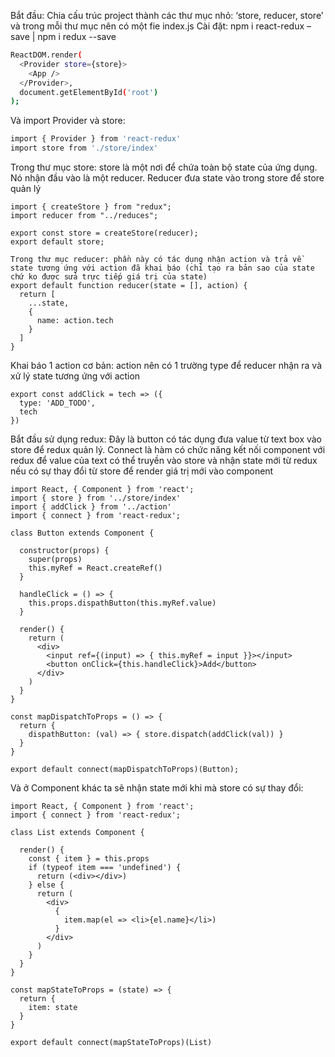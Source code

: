 Bắt đầu: Chia cấu trúc project thành các thư mục nhỏ: ‘store, reducer, store’ và trong mỗi thư mục nên có một fie index.js
Cài đặt: npm i react-redux –save | npm i redux --save
```sh
ReactDOM.render(
  <Provider store={store}>
    <App />
  </Provider>,
  document.getElementById('root')
);
```

Và import Provider và store:
```sh
import { Provider } from 'react-redux'
import store from './store/index'
```

Trong thư mục store: store là một nơi để chứa toàn bộ state của ứng dụng. Nó nhận đầu vào là một reducer. Reducer đưa state vào trong store để store quản lý

```
import { createStore } from "redux";
import reducer from "../reduces";

export const store = createStore(reducer);
export default store;

Trong thư mục reducer: phần này có tác dụng nhận action và trả về state tương ứng với action đã khai báo (chỉ tạo ra bản sao của state chứ ko được sửa trực tiếp giá trị của state)
export default function reducer(state = [], action) {
  return [
    ...state,
    {
      name: action.tech
    }
  ]
}
```
Khai báo 1 action cơ bản: action nên có 1 trường type để reducer nhận ra và xử lý state tương ứng với action

```
export const addClick = tech => ({
  type: 'ADD_TODO',
  tech
})
```

Bắt đầu sử dụng redux:
Đây là button có tác dụng đưa value từ text box vào store để redux quản lý. Connect là hàm có chức năng kết nối component với redux để value của text có thể truyền vào store và nhận state mới từ redux nếu có sự thay đổi từ store để render giá trị mới vào component
```
import React, { Component } from 'react';
import { store } from '../store/index'
import { addClick } from '../action'
import { connect } from 'react-redux';

class Button extends Component {

  constructor(props) {
    super(props)
    this.myRef = React.createRef()
  }

  handleClick = () => {
    this.props.dispathButton(this.myRef.value)
  }

  render() {
    return (
      <div>
        <input ref={(input) => { this.myRef = input }}></input>
        <button onClick={this.handleClick}>Add</button>
      </div>
    )
  }
}

const mapDispatchToProps = () => {
  return {
    dispathButton: (val) => { store.dispatch(addClick(val)) }
  }
}

export default connect(mapDispatchToProps)(Button);
```


Và ở Component khác ta sẽ nhận state mới khi mà store có sự thay đổi:

```
import React, { Component } from 'react';
import { connect } from 'react-redux';

class List extends Component {

  render() {
    const { item } = this.props
    if (typeof item === 'undefined') {
      return (<div></div>)
    } else {
      return (
        <div>
          {
            item.map(el => <li>{el.name}</li>)
          }
        </div>
      )
    }
  }
}

const mapStateToProps = (state) => {
  return {
    item: state
  }
}

export default connect(mapStateToProps)(List)
```
